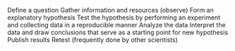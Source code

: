 Define a question
Gather information and resources (observe)
Form an explanatory hypothesis
Test the hypothesis by performing an experiment and collecting data in a reproducible manner
Analyze the data
Interpret the data and draw conclusions that serve as a starting point for new hypothesis
Publish results
Retest (frequently done by other scientists)